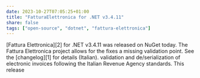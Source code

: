 ```yaml
---
date: 2023-10-27T07:05:25+01:00
title: "FatturaElettronica for .NET v3.4.11"
share: false
tags: ["open-source", "dotnet", "fattura-elettronica"]
---
```

[Fattura Elettronica][2] for .NET v3.4.11 was released on NuGet today. The Fattura Elettronica project allows for the
fixes a missing validation point. See the [changelog][1] for details (Italian). validation and de/serialization of
electronic invoices following the Italian Revenue Agency standards. This release

